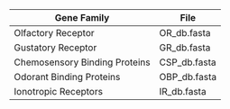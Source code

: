 | Gene Family                   | File         |
|-------------------------------|--------------|
| Olfactory Receptor            | OR_db.fasta  |
| Gustatory Receptor            | GR_db.fasta  |
| Chemosensory Binding Proteins | CSP_db.fasta |
| Odorant Binding Proteins      | OBP_db.fasta |
| Ionotropic Receptors          | IR_db.fasta  |
